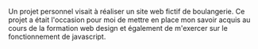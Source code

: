 Un projet personnel visait à réaliser un site web fictif de boulangerie.
Ce projet a était l'occasion pour moi de mettre en place mon savoir acquis au cours de la formation web design et également de m'exercer sur le fonctionnement de javascript.
